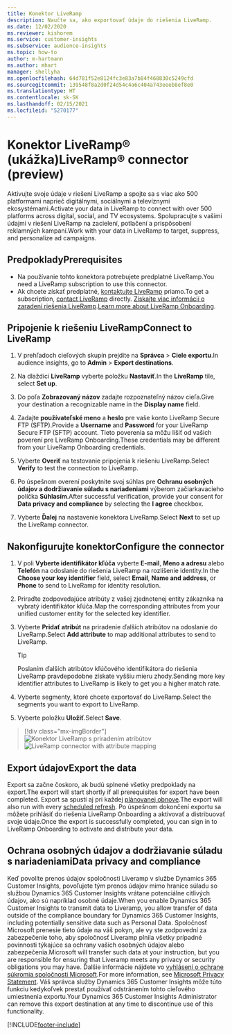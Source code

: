 ```yaml
---
title: Konektor LiveRamp
description: Naučte sa, ako exportovať údaje do riešenia LiveRamp.
ms.date: 12/02/2020
ms.reviewer: kishorem
ms.service: customer-insights
ms.subservice: audience-insights
ms.topic: how-to
author: m-hartmann
ms.author: mhart
manager: shellyha
ms.openlocfilehash: 64d781f52e8124fc3e83a7b84f468830c5249cfd
ms.sourcegitcommit: 139548f8a2d0f24d54c4a6c404a743eeeb8ef8e0
ms.translationtype: HT
ms.contentlocale: sk-SK
ms.lasthandoff: 02/15/2021
ms.locfileid: "5270177"
---
```

# <a name="liverampreg-connector-preview"></a><span data-ttu-id="0072f-103">Konektor LiveRamp&reg; (ukážka)</span><span class="sxs-lookup"><span data-stu-id="0072f-103">LiveRamp&reg; connector (preview)</span></span>

<span data-ttu-id="0072f-104">Aktivujte svoje údaje v riešení LiveRamp a spojte sa s viac ako 500 platformami naprieč digitálnymi, sociálnymi a televíznymi ekosystémami.</span><span class="sxs-lookup"><span data-stu-id="0072f-104">Activate your data in LiveRamp to connect with over 500 platforms across digital, social, and TV ecosystems.</span></span> <span data-ttu-id="0072f-105">Spolupracujte s vašimi údajmi v riešení LiveRamp na zacielení, potlačení a prispôsobení reklamných kampaní.</span><span class="sxs-lookup"><span data-stu-id="0072f-105">Work with your data in LiveRamp to target, suppress, and personalize ad campaigns.</span></span>

## <a name="prerequisites"></a><span data-ttu-id="0072f-106">Predpoklady</span><span class="sxs-lookup"><span data-stu-id="0072f-106">Prerequisites</span></span>

- <span data-ttu-id="0072f-107">Na používanie tohto konektora potrebujete predplatné LiveRamp.</span><span class="sxs-lookup"><span data-stu-id="0072f-107">You need a LiveRamp subscription to use this connector.</span></span>
- <span data-ttu-id="0072f-108">Ak chcete získať predplatné, [kontaktujte LiveRamp](https://liveramp.com/contact/) priamo.</span><span class="sxs-lookup"><span data-stu-id="0072f-108">To get a subscription, [contact LiveRamp](https://liveramp.com/contact/) directly.</span></span> <span data-ttu-id="0072f-109">[Získajte viac informácií o zaradení riešenia LiveRamp](https://liveramp.com/our-platform/data-onboarding/).</span><span class="sxs-lookup"><span data-stu-id="0072f-109">[Learn more about LiveRamp Onboarding](https://liveramp.com/our-platform/data-onboarding/).</span></span>

## <a name="connect-to-liveramp"></a><span data-ttu-id="0072f-110">Pripojenie k riešeniu LiveRamp</span><span class="sxs-lookup"><span data-stu-id="0072f-110">Connect to LiveRamp</span></span>

1. <span data-ttu-id="0072f-111">V prehľadoch cieľových skupín prejdite na **Správca** > **Ciele exportu**.</span><span class="sxs-lookup"><span data-stu-id="0072f-111">In audience insights, go to **Admin** > **Export destinations**.</span></span>

1. <span data-ttu-id="0072f-112">Na dlaždici **LiveRamp** vyberte položku **Nastaviť**.</span><span class="sxs-lookup"><span data-stu-id="0072f-112">In the **LiveRamp** tile, select **Set up**.</span></span>

1. <span data-ttu-id="0072f-113">Do poľa **Zobrazovaný názov** zadajte rozpoznateľný názov cieľa.</span><span class="sxs-lookup"><span data-stu-id="0072f-113">Give your destination a recognizable name in the **Display name** field.</span></span>

1. <span data-ttu-id="0072f-114">Zadajte **používateľské meno** a **heslo** pre vaše konto LiveRamp Secure FTP (SFTP).</span><span class="sxs-lookup"><span data-stu-id="0072f-114">Provide a **Username** and **Password** for your LiveRamp Secure FTP (SFTP) account.</span></span>
<span data-ttu-id="0072f-115">Tieto poverenia sa môžu líšiť od vašich poverení pre LiveRamp Onboarding.</span><span class="sxs-lookup"><span data-stu-id="0072f-115">These credentials may be different from your LiveRamp Onboarding credentials.</span></span>

1. <span data-ttu-id="0072f-116">Vyberte **Overiť** na testovanie pripojenia k riešeniu LiveRamp.</span><span class="sxs-lookup"><span data-stu-id="0072f-116">Select **Verify** to test the connection to LiveRamp.</span></span>

1. <span data-ttu-id="0072f-117">Po úspešnom overení poskytnite svoj súhlas pre **Ochranu osobných údajov a dodržiavanie súladu s nariadeniami** výberom začiarkavacieho políčka **Súhlasím**.</span><span class="sxs-lookup"><span data-stu-id="0072f-117">After successful verification, provide your consent for **Data privacy and compliance** by selecting the **I agree** checkbox.</span></span>

1. <span data-ttu-id="0072f-118">Vyberte **Ďalej** na nastavenie konektora LiveRamp.</span><span class="sxs-lookup"><span data-stu-id="0072f-118">Select **Next** to set up the LiveRamp connector.</span></span>

## <a name="configure-the-connector"></a><span data-ttu-id="0072f-119">Nakonfigurujte konektor</span><span class="sxs-lookup"><span data-stu-id="0072f-119">Configure the connector</span></span>

1. <span data-ttu-id="0072f-120">V poli **Vyberte identifikátor kľúča** vyberte **E-mail**, **Meno a adresu** alebo **Telefón** na odoslanie do riešenia LiveRamp na rozlíšenie identity.</span><span class="sxs-lookup"><span data-stu-id="0072f-120">In the **Choose your key identifier** field, select **Email**,  **Name and address**, or **Phone** to send to LiveRamp for identity resolution.</span></span>

1. <span data-ttu-id="0072f-121">Priraďte zodpovedajúce atribúty z vašej zjednotenej entity zákazníka na vybratý identifikátor kľúča.</span><span class="sxs-lookup"><span data-stu-id="0072f-121">Map the corresponding attributes from your unified customer entity for the selected key identifier.</span></span>

1. <span data-ttu-id="0072f-122">Vyberte **Pridať atribút** na priradenie ďalších atribútov na odoslanie do LiveRamp.</span><span class="sxs-lookup"><span data-stu-id="0072f-122">Select **Add attribute** to map additional attributes to send to LiveRamp.</span></span>

   > [!TIP]
   > <span data-ttu-id="0072f-123">Poslaním ďalších atribútov kľúčového identifikátora do riešenia LiveRamp pravdepodobne získate vyššiu mieru zhody.</span><span class="sxs-lookup"><span data-stu-id="0072f-123">Sending more key identifier attributes to LiveRamp is likely to get you a higher match rate.</span></span>

1. <span data-ttu-id="0072f-124">Vyberte segmenty, ktoré chcete exportovať do LiveRamp.</span><span class="sxs-lookup"><span data-stu-id="0072f-124">Select the segments you want to export to LiveRamp.</span></span>

1. <span data-ttu-id="0072f-125">Vyberte položku **Uložiť**.</span><span class="sxs-lookup"><span data-stu-id="0072f-125">Select **Save**.</span></span>

> [!div class="mx-imgBorder"]
> <span data-ttu-id="0072f-126">![Konektor LiveRamp s priradením atribútov](media/export-liveramp-segments.png "Konektor LiveRamp s priradením atribútov")</span><span class="sxs-lookup"><span data-stu-id="0072f-126">![LiveRamp connector with attribute mapping](media/export-liveramp-segments.png "LiveRamp connector with attribute mapping")</span></span>

## <a name="export-the-data"></a><span data-ttu-id="0072f-127">Export údajov</span><span class="sxs-lookup"><span data-stu-id="0072f-127">Export the data</span></span>

<span data-ttu-id="0072f-128">Export sa začne čoskoro, ak budú splnené všetky predpoklady na export.</span><span class="sxs-lookup"><span data-stu-id="0072f-128">The export will start shortly if all prerequisites for export have been completed.</span></span> <span data-ttu-id="0072f-129">Export sa spustí aj pri každej [plánovanej obnove](system.md#schedule-tab).</span><span class="sxs-lookup"><span data-stu-id="0072f-129">The export will also run with every [scheduled refresh](system.md#schedule-tab).</span></span>
<span data-ttu-id="0072f-130">Po úspešnom dokončení exportu sa môžete prihlásiť do riešenia LiveRamp Onboarding a aktivovať a distribuovať svoje údaje.</span><span class="sxs-lookup"><span data-stu-id="0072f-130">Once the export is successfully completed, you can sign in to LiveRamp Onboarding to activate and distribute your data.</span></span>

## <a name="data-privacy-and-compliance"></a><span data-ttu-id="0072f-131">Ochrana osobných údajov a dodržiavanie súladu s nariadeniami</span><span class="sxs-lookup"><span data-stu-id="0072f-131">Data privacy and compliance</span></span>

<span data-ttu-id="0072f-132">Keď povolíte prenos údajov spoločnosti Liveramp v službe Dynamics 365 Customer Insights, povoľujete tým prenos údajov mimo hranice súladu so službou Dynamics 365 Customer Insights vrátane potenciálne citlivých údajov, ako sú napríklad osobné údaje.</span><span class="sxs-lookup"><span data-stu-id="0072f-132">When you enable Dynamics 365 Customer Insights to transmit data to Liveramp, you allow transfer of data outside of the compliance boundary for Dynamics 365 Customer Insights, including potentially sensitive data such as Personal Data.</span></span> <span data-ttu-id="0072f-133">Spoločnosť Microsoft prenesie tieto údaje na váš pokyn, ale vy ste zodpovední za zabezpečenie toho, aby spoločnosť Liveramp plnila všetky prípadné povinnosti týkajúce sa ochrany vašich osobných údajov alebo zabezpečenia.</span><span class="sxs-lookup"><span data-stu-id="0072f-133">Microsoft will transfer such data at your instruction, but you are responsible for ensuring that Liveramp meets any privacy or security obligations you may have.</span></span> <span data-ttu-id="0072f-134">Ďalšie informácie nájdete vo [vyhlásení o ochrane súkromia spoločnosti Microsoft](https://go.microsoft.com/fwlink/?linkid=396732).</span><span class="sxs-lookup"><span data-stu-id="0072f-134">For more information, see [Microsoft Privacy Statement](https://go.microsoft.com/fwlink/?linkid=396732).</span></span>
<span data-ttu-id="0072f-135">Váš správca služby Dynamics 365 Customer Insights môže túto funkciu kedykoľvek prestať používať odstránením tohto cieľového umiestnenia exportu.</span><span class="sxs-lookup"><span data-stu-id="0072f-135">Your Dynamics 365 Customer Insights Administrator can remove this export destination at any time to discontinue use of this functionality.</span></span>

[!INCLUDE[footer-include](../includes/footer-banner.md)]